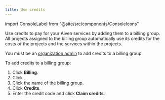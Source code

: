 ```yaml
---
title: Use credits
---
```


import ConsoleLabel from "@site/src/components/ConsoleIcons"

Use credits to pay for your Aiven services by adding them to a billing group. All projects assigned to the billing group automatically use its credits for the costs of the projects and the services within the projects.

You must be an [organization admin](/docs/platform/concepts/permissions#organization-roles-and-permissions)
to add credits to a billing group.

To add credits to a billing group:

1. Click **Billing**.
1. Click <ConsoleLabel name="billinggroups"/>.
1. Click the name of the billing group.
1. Click **Credits**.
1. Enter the credit code and click **Claim credits**.
